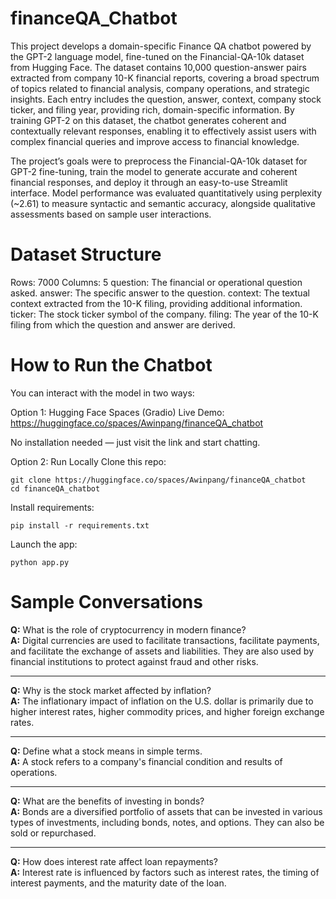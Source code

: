 # financeQA_Chatbot
This project develops a domain-specific Finance QA chatbot powered by the GPT-2 language model, fine-tuned on the Financial-QA-10k dataset from Hugging Face. The dataset contains 10,000 question-answer pairs extracted from company 10-K financial reports, covering a broad spectrum of topics related to financial analysis, company operations, and strategic insights. Each entry includes the question, answer, context, company stock ticker, and filing year, providing rich, domain-specific information. By training GPT-2 on this dataset, the chatbot generates coherent and contextually relevant responses, enabling it to effectively assist users with complex financial queries and improve access to financial knowledge.

The project’s goals were to preprocess the Financial-QA-10k dataset for GPT-2 fine-tuning, train the model to generate accurate and coherent financial responses, and deploy it through an easy-to-use Streamlit interface. Model performance was evaluated quantitatively using perplexity (~2.61) to measure syntactic and semantic accuracy, alongside qualitative assessments based on sample user interactions.

# Dataset Structure 
Rows: 7000
Columns: 5
question: The financial or operational question asked.
answer: The specific answer to the question.
context: The textual context extracted from the 10-K filing, providing additional information.
ticker: The stock ticker symbol of the company.
filing: The year of the 10-K filing from which the question and answer are derived.

# How to Run the Chatbot
You can interact with the model in two ways:

Option 1: Hugging Face Spaces (Gradio)
Live Demo: https://huggingface.co/spaces/Awinpang/financeQA_chatbot

No installation needed — just visit the link and start chatting.

Option 2: Run Locally
Clone this repo:
```
git clone https://huggingface.co/spaces/Awinpang/financeQA_chatbot
cd financeQA_chatbot

```
Install requirements:
```
pip install -r requirements.txt

```
Launch the app:
```
python app.py
```
# Sample Conversations
**Q:** What is the role of cryptocurrency in modern finance?  
**A:** Digital currencies are used to facilitate transactions, facilitate payments, and facilitate the exchange of assets and liabilities. They are also used by financial institutions to protect against fraud and other risks.

---

**Q:** Why is the stock market affected by inflation?  
**A:** The inflationary impact of inflation on the U.S. dollar is primarily due to higher interest rates, higher commodity prices, and higher foreign exchange rates.

---

**Q:** Define what a stock means in simple terms.  
**A:** A stock refers to a company's financial condition and results of operations.

---

**Q:** What are the benefits of investing in bonds?  
**A:** Bonds are a diversified portfolio of assets that can be invested in various types of investments, including bonds, notes, and options. They can also be sold or repurchased.

---

**Q:** How does interest rate affect loan repayments?  
**A:** Interest rate is influenced by factors such as interest rates, the timing of interest payments, and the maturity date of the loan.

